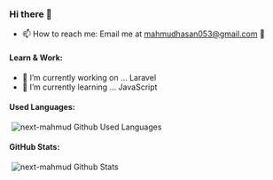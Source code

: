 ### Hi there 👋
- 📫 How to reach me: Email me at mahmudhasan053@gmail.com 🙂
<!--
**next-mahmud/next-mahmud** is a ✨ _special_ ✨ repository because its `README.md` (this file) appears on your GitHub profile.
-->
<!-- Here are some ideas to get you started: -->

#### Learn & Work:

- 🔭 I’m currently working on ... Laravel
- 🌱 I’m currently learning ... JavaScript

<!--
- 👯 I’m looking to collaborate on ...
- 🤔 I’m looking for help with ... 
- 💬 Ask me about ...
- 📫 How to reach me: ...
- 😄 Pronouns: ...
- ⚡ Fun fact: ...
-->

#### Used Languages:

<p>&nbsp;<img src="https://github-readme-stats.vercel.app/api/top-langs/?username=next-mahmud&layout=compact" alt="next-mahmud Github Used Languages"/></p>

#### GitHub Stats:

<p>&nbsp;<img src="https://github-readme-stats.vercel.app/api?username=next-mahmud&show_icons=true" alt="next-mahmud Github Stats" /></p>
